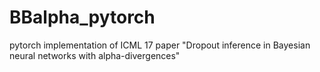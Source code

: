 # BBalpha_pytorch
pytorch implementation of ICML 17 paper "Dropout inference in Bayesian neural networks with alpha-divergences"
